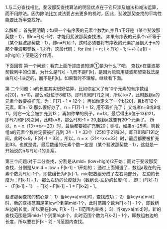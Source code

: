 1.与二分查找相比，斐波那契查找算法的明显优点在于它只涉及加法和减法运算，而不用除法。因为除法比加减法要占去更多的机时，因此，斐波那契查找的平均性能要比折半查找好。  

2.解析：
首先要明确：如果一个有序表的元素个数为n,并且n正好是（某个斐波那契数 - 1），即n=F[k]-1时，才能用斐波那契查找法。 如果有序表的元素个n不等于（某个斐波那契数 - 1），即n≠F[k]-1，这时必须要将有序表的元素扩展到大于n的那个斐波那契数 - 1才行，这段代码：
for (int i = n; i < F[k] - 1; i++)
  {
  a[i] = a[high];
  }
便是这个作用。

下面回答
第一个问题：看完上面所述应该知道①是为什么了吧。 查找n在斐波那契数列中的位置，为什么是F[k] - 1,而不是F[k]，是因为能否用斐波那契查找法是由F[k]-1决定的，而不是F[k]。如果暂时不理解，继续看下面。

第 二个问题：a的长度其实很好估算，比如你定义了有10个元素的有序数组a[20]，n=10，那么n就位于8和13，即F[6]和F[7]之间，所以 k=7，此时数组a的元素个数要被扩充，为：F[7] - 1 = 12个； 再如你定义了一个b[20]，且b有12个元素，即n=12,那么很好办了，n = F[7]-1 = 12, 用不着扩充了； 又或者n=8或9或11，则它一定会被扩充到12； 再如你举的例子，n=13，最后得出n位于13和21，即F[7]和F[8]之间，此时k=8，那么F[8]-1 = 20,数组a就要有20个元素了。 所以，n = x（13<=x<=20）时，最后都要被扩充到20；类推，如果n=25呢，则数组a的元素个数肯定要被扩充到 34 - 1 = 33个（25位于21和34，即F[8]和F[9]之间，此时k=9，F[9]-1 = 33），所以，n = x（21<=x<=33）时，最后都要被扩充到33。也就是说，最后数组的元素个数一定是（某个斐波那契数 - 1），这就是一开始说的n与F[k]-1的关系。

第三个问题:对于二分查找，分割是从mid= (low+high)/2开始；而对于斐波那契查找，分割是从mid = low + F[k-1] - 1开始的； 通过上面知道了，数组a现在的元素个数为F[k]-1个，即数组长为F[k]-1，mid把数组分成了左右两部分， 左边的长度为：F[k-1] - 1， 那么右边的长度就为（数组长-左边的长度-1）， 即：（F[k]-1） - （F[k-1] - 1） = F[k] - F[k-1] - 1 = F[k-2] - 1。

  
斐波那契查找的核心是：
  1）当key=a[mid]时，查找成功；
  2）当key<a[mid]时，新的查找范围是第low个到第mid-1个，此时范围个数为F[k-1] - 1个，即数组左边的长度，所以要在[low, F[k - 1] - 1]范围内查找；
  3）当key>a[mid]时，新的查找范围是第mid+1个到第high个，此时范围个数为F[k-2] - 1个，即数组右边的长度，所以要在[F[k - 2] - 1]范围内查找。